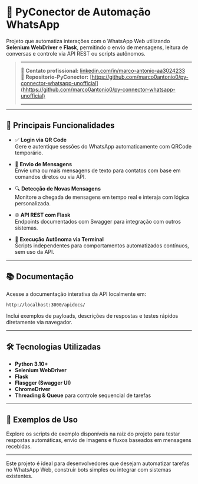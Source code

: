 
# 🤖 PyConector de Automação WhatsApp

Projeto que automatiza interações com o WhatsApp Web utilizando **Selenium WebDriver** e **Flask**, permitindo o envio de mensagens, leitura de conversas e controle via API REST ou scripts autônomos.

> ____
> 🔗 **Contato profissional:** [linkedin.com/in/marco-antonio-aa3024233](https://www.linkedin.com/in/marco-antonio-aa3024233)  
> 🔗 **Repositorio-PyConector:** [https://github.com/marco0antonio0/py-connector-whatsapp-unofficial](hhttps://github.com/marco0antonio0/py-connector-whatsapp-unofficial)  
> ____

---

## 🚀 Principais Funcionalidades

- ✅ **Login via QR Code**  
  Gere e autentique sessões do WhatsApp automaticamente com QRCode temporário.

- 💬 **Envio de Mensagens**  
  Envie uma ou mais mensagens de texto para contatos com base em comandos diretos ou via API.

- 🔍 **Detecção de Novas Mensagens**  
  Monitore a chegada de mensagens em tempo real e interaja com lógica personalizada.

- 🌐 **API REST com Flask**  
  Endpoints documentados com Swagger para integração com outros sistemas.

- 🧠 **Execução Autônoma via Terminal**  
  Scripts independentes para comportamentos automatizados contínuos, sem uso da API.

---

## 📚 Documentação

Acesse a documentação interativa da API localmente em:

```
http://localhost:3000/apidocs/
```

Inclui exemplos de payloads, descrições de respostas e testes rápidos diretamente via navegador.

---

## 🛠️ Tecnologias Utilizadas

- **Python 3.10+**
- **Selenium WebDriver**
- **Flask**
- **Flasgger (Swagger UI)**
- **ChromeDriver**
- **Threading & Queue** para controle sequencial de tarefas

---

## 🧪 Exemplos de Uso

Explore os scripts de exemplo disponíveis na raiz do projeto para testar respostas automáticas, envio de imagens e fluxos baseados em mensagens recebidas.

---

Este projeto é ideal para desenvolvedores que desejam automatizar tarefas no WhatsApp Web, construir bots simples ou integrar com sistemas existentes.